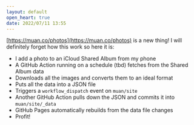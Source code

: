 ```yaml
---
layout: default
open_heart: true
date: 2022/07/11 13:55
---
```


[https://muan.co/photos](https://muan.co/photos) is a new thing! I will definitely forget how this work so here it is:

- I add a photo to an iCloud Shared Album from my phone
- A GitHub Action running on a schedule (tbd) fetches from the Shared Album data
- Downloads all the images and converts them to an ideal format
- Puts all the data into a JSON file
- Triggers a `workflow_dispatch` event on `muan/site`
- Another GitHub Action pulls down the JSON and commits it into `muan/site/_data`
- GitHub Pages automatically rebuilds from the data file changes
- Profit!
